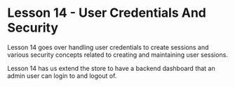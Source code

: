 # Lesson 14 - User Credentials And Security

Lesson 14 goes over handling user credentials to create sessions and various
security concepts related to creating and maintaining user sessions.

Lesson 14 has us extend the store to have a backend dashboard that an admin
user can login to and logout of.

